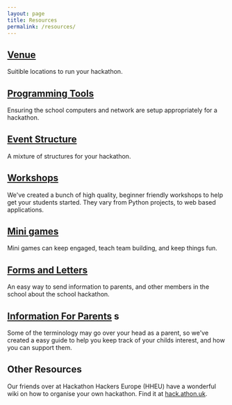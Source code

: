 ```yaml
---
layout: page
title: Resources
permalink: /resources/
---
```


## [Venue](./venue)

Suitible locations to run your hackathon.

## [Programming Tools](./tools)

Ensuring the school computers and network are setup appropriately for a hackathon.

## [Event Structure](./structure)

A mixture of structures for your hackathon. 

## [Workshops](./workshops)

We've created a bunch of high quality, beginner friendly workshops to help get your students started. They vary from Python projects, to web based applications.

## [Mini games](./mini-games)

Mini games can keep engaged, teach team building, and keep things fun.

## [Forms and Letters](./forms)

An easy way to send information to parents, and other members in the school about the school hackathon.

## [Information For Parents](./parents) s

Some of the terminology may go over your head as a parent, so we've created a easy guide to help you keep track of your childs interest, and how you can support them.

## Other Resources

Our friends over at Hackathon Hackers Europe (HHEU) have a wonderful wiki on how to organise your own hackathon. Find it at [hack.athon.uk](https://hack.athon.uk/organise/gettingstarted/).
